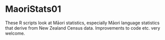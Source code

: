 MaoriStats01
============
These R scripts look at Māori statistics, especially Māori language statistics that derive from New Zealand Census 
data. Improvements to code etc. very welcome.

